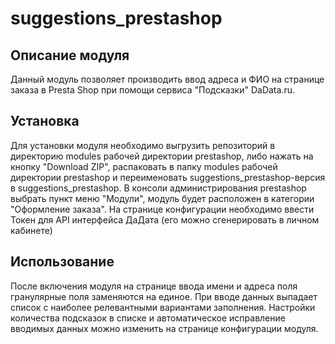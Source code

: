 suggestions_prestashop
======================

Описание модуля
---------------

Данный модуль позволяет производить ввод адреса и ФИО на странице заказа в Presta Shop при помощи сервиса "Подсказки" DaData.ru.

Установка
---------

Для установки модуля необходимо выгрузить репозиторий в директорию modules рабочей директории prestashop, либо нажать на кнопку "Download ZIP", распаковать в папку modules рабочей директории prestashop и переименовать suggestions_prestashop-версия в suggestions_prestashop.
В консоли администрирования prestashop выбрать пункт меню "Модули", модуль будет расположен в категории "Оформление заказа".
На странице конфигурации необходимо ввести Токен для API интерфейса ДаДата (его можно сгенерировать в личном кабинете)

Использование
-------------

После включения модуля на странице ввода имени и адреса поля гранулярные поля заменяются на единое. При вводе данных выпадает список с наиболее релевантными вариантами заполнения. Настройки количества подсказок в списке и автоматическое исправление вводимых данных можно изменить на странице конфигурации модуля.
